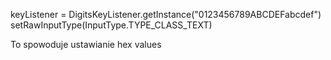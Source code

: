 keyListener = DigitsKeyListener.getInstance("0123456789ABCDEFabcdef")  
setRawInputType(InputType.TYPE_CLASS_TEXT)

To spowoduje ustawianie hex values